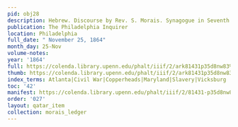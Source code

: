 ```yaml
---
pid: obj28
description: Hebrew. Discourse by Rev. S. Morais. Synagogue in Seventh Street.
publication: The Philadelphia Inquirer
location: Philadelphia
full_date: " November 25, 1864"
month_day: 25-Nov
volume-notes:
year: '1864'
full: https://colenda.library.upenn.edu/phalt/iiif/2/ark81431p35d8nw83%2FSHA256E-s9177013--f9ae1b897b85a4fa7b27210d3c7dc06f94b92fa299e74ebd2640e1ab7188221b.jpeg/full/3500,/0/default.jpg
thumb: https://colenda.library.upenn.edu/phalt/iiif/2/ark81431p35d8nw83%2FSHA256E-s9177013--f9ae1b897b85a4fa7b27210d3c7dc06f94b92fa299e74ebd2640e1ab7188221b.jpeg/full/!200,200/0/default.jpg
index_terms: Atlanta|Civil War|Copperheads|Maryland|Slavery|Vicksburg
toc: '42'
manifest: https://colenda.library.upenn.edu/phalt/iiif/2/81431-p35d8nw83/manifest
order: '027'
layout: qatar_item
collection: morais_ledger
---
```

